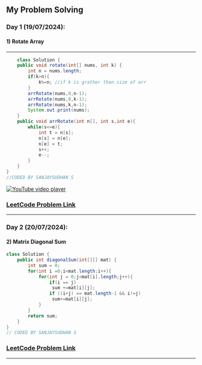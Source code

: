 ## My Problem Solving 

### Day 1 (19/07/2024):

#### 1) Rotate Array

---
``` java 
    class Solution {
    public void rotate(int[] nums, int k) {
        int n = nums.length;
        if(k>n){
            k%=n; //if k is grather than size of arr
        }
        arrRotate(nums,0,n-1);
        arrRotate(nums,0,k-1);
        arrRotate(nums,k,n-1);
        System.out.print(nums);
    }
    public void arrRotate(int n[], int s,int e){
        while(s<=e){
            int t = n[s];
            n[s] = n[e];
            n[e] = t;
            s++;
            e--;
        }
    }
}
//CODED BY SANJAYSUDHAN S
```

[![YouTube video player](https://img.youtube.com/vi/TYT5TJSfGlo/0.jpg)](https://www.youtube.com/watch?v=TYT5TJSfGlo)

### [LeetCode Problem Link](https://leetcode.com/problems/rotate-array)

---
### Day 2 (20/07/2024):

#### 2) Matrix Diagonal Sum
```java
class Solution {
    public int diagonalSum(int[][] mat) {
        int sum = 0;
        for(int i =0;i<mat.length;i++){
            for(int j = 0;j<mat[i].length;j++){
                if(i == j)
                 sum +=mat[i][j]; 
                if ((i+j) == mat.length-1 && i!=j)
                 sum+=mat[i][j];
            }
        }
        return sum;
    }
}
// CODED BY SANJAYSUDHAN S
```
### [LeetCode Problem Link](https://leetcode.com/problems/matrix-diagonal-sum)
---
